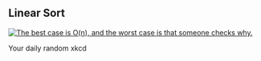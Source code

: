 ## Linear Sort
[![The best case is O(n), and the worst case is that someone checks why.](https://imgs.xkcd.com/comics/linear_sort.png)](https://xkcd.com/3026/ "The best case is O(n), and the worst case is that someone checks why.")

Your daily random xkcd
